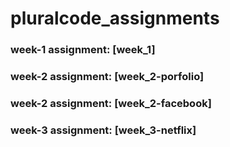 # pluralcode_assignments

### week-1 assignment:  [week_1]
### week-2 assignment:  [week_2-porfolio]
### week-2 assignment:  [week_2-facebook]
### week-3 assignment:  [week_3-netflix]
